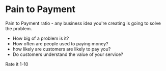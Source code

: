 # Pain to Payment

Pain to Payment ratio - any business idea you're creating is going to solve the problem.

- How big of a problem is it?
- How often are people used to paying money?
- how likely are customers are likely to pay you?
- Do customers understand the value of your service?

Rate it 1-10

